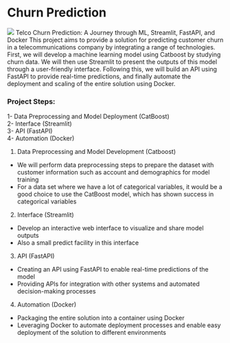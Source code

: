 # Churn Prediction
<img src="https://blog.usetada.com/hubfs/Customer%20Churn%20and%20How%20to%20Stop%20It.png#keepProtocol">
Telco Churn Prediction: A Journey through ML, Streamlit, FastAPI, and Docker  
This project aims to provide a solution for predicting customer churn in a telecommunications company by integrating a range of technologies. First, we will develop a machine learning model using Catboost by studying churn data. We will then use Streamlit to present the outputs of this model through a user-friendly interface. Following this, we will build an API using FastAPI to provide real-time predictions, and finally automate the deployment and scaling of the entire solution using Docker.  

### Project Steps:  
1- Data Preprocessing and Model Deployment (CatBoost)  
2- Interface (Streamlit)  
3- API (FastAPI)  
4- Automation (Docker)  
1. Data Preprocessing and Model Development (Catboost)  
- We will perform data preprocessing steps to prepare the dataset with customer information such as account and demographics for model training  
- For a data set where we have a lot of categorical variables, it would be a good choice to use the CatBoost model, which has shown success in categorical variables  
2. Interface (Streamlit)  
- Develop an interactive web interface to visualize and share model outputs  
- Also a small predict facility in this interface  
3. API (FastAPI)  
- Creating an API using FastAPI to enable real-time predictions of the model  
- Providing APls for integration with other systems and automated decision-making processes  
4. Automation (Docker)  
- Packaging the entire solution into a container using Docker  
- Leveraging Docker to automate deployment processes and enable easy deployment of the solution to different environments

